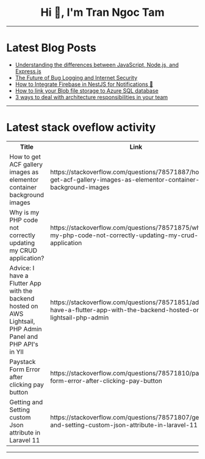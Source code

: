 <h1 align="center">Hi 👋, I'm Tran Ngoc Tam</h1>

---

# Latest Blog Posts 
<!-- BLOG-POST-LIST:START -->
- [Understanding the differences between JavaScript, Node.js, and Express.js](https://dev.to/richardshaju/understanding-the-differences-between-javascript-nodejs-and-expressjs-5cb9)
- [The Future of Bug Logging and Internet Security](https://dev.to/owasp/the-future-of-bug-logging-and-internet-security-2fp4)
- [How to Integrate Firebase in NestJS for Notifications 🚀](https://dev.to/shahharsh/how-to-integrate-firebase-in-nestjs-for-notifications-gik)
- [How to link your Blob file storage to Azure SQL database](https://dev.to/busybrain/how-to-link-your-blob-file-storage-to-azure-sql-database-2d91)
- [3 ways to deal with architecture responsibilities in your team](https://dev.to/raphael-dumhart/3-ways-to-deal-with-architecture-responsibilities-in-your-teas-1pg8)
<!-- BLOG-POST-LIST:END -->

---

# Latest stack oveflow activity
<table>
  <tr><th>Title</th><th>Link</th></tr>
  <!-- STACKOVERFLOW:START --><tr><td>How to get ACF gallery images as elementor container background images</td><td>https://stackoverflow.com/questions/78571887/how-to-get-acf-gallery-images-as-elementor-container-background-images</td></tr><tr><td>Why is my PHP code not correctly updating my CRUD application?</td><td>https://stackoverflow.com/questions/78571875/why-is-my-php-code-not-correctly-updating-my-crud-application</td></tr><tr><td>Advice: I have a Flutter App with the backend hosted on AWS Lightsail, PHP Admin Panel and PHP API&#39;s in YII</td><td>https://stackoverflow.com/questions/78571851/advice-i-have-a-flutter-app-with-the-backend-hosted-on-aws-lightsail-php-admin</td></tr><tr><td>Paystack Form Error after clicking pay button</td><td>https://stackoverflow.com/questions/78571810/paystack-form-error-after-clicking-pay-button</td></tr><tr><td>Getting and Setting custom Json attribute in Laravel 11</td><td>https://stackoverflow.com/questions/78571807/getting-and-setting-custom-json-attribute-in-laravel-11</td></tr><!-- STACKOVERFLOW:END -->
</table>

---


